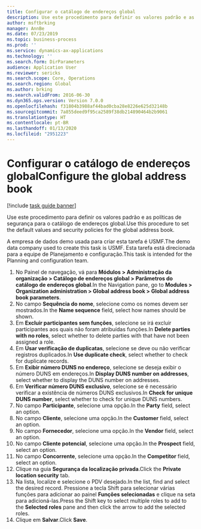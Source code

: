 ```yaml
---
title: Configurar o catálogo de endereços global
description: Use este procedimento para definir os valores padrão e as políticas de segurança para o catálogo de endereços global.
author: msftbrking
manager: AnnBe
ms.date: 07/23/2019
ms.topic: business-process
ms.prod: ''
ms.service: dynamics-ax-applications
ms.technology: ''
ms.search.form: DirParameters
audience: Application User
ms.reviewer: sericks
ms.search.scope: Core, Operations
ms.search.region: Global
ms.author: brking
ms.search.validFrom: 2016-06-30
ms.dyn365.ops.version: Version 7.0.0
ms.openlocfilehash: f31804b3988af44bad0cba28e8226e625d32148b
ms.sourcegitcommit: 7a855deed9f95ca2589f38db214890464b2b9061
ms.translationtype: HT
ms.contentlocale: pt-BR
ms.lasthandoff: 01/13/2020
ms.locfileid: "2951223"
---
```

# <a name="configure-the-global-address-book"></a><span data-ttu-id="1c48e-103">Configurar o catálogo de endereços global</span><span class="sxs-lookup"><span data-stu-id="1c48e-103">Configure the global address book</span></span>

[!include [task guide banner](../../includes/task-guide-banner.md)]

<span data-ttu-id="1c48e-104">Use este procedimento para definir os valores padrão e as políticas de segurança para o catálogo de endereços global.</span><span class="sxs-lookup"><span data-stu-id="1c48e-104">Use this procedure to set the default values and security policies for the global address book.</span></span> 

<span data-ttu-id="1c48e-105">A empresa de dados demo usada para criar esta tarefa é USMF.</span><span class="sxs-lookup"><span data-stu-id="1c48e-105">The demo data company used to create this task is USMF.</span></span> <span data-ttu-id="1c48e-106">Esta tarefa está direcionada para a equipe de Planejamento e configuração.</span><span class="sxs-lookup"><span data-stu-id="1c48e-106">This task is intended for the Planning and configuration team.</span></span>

1. <span data-ttu-id="1c48e-107">No Painel de navegação, vá para **Módulos > Administração da organização > Catálogo de endereços global > Parâmetros do catálogo de endereços global**.</span><span class="sxs-lookup"><span data-stu-id="1c48e-107">In the Navigation pane, go to **Modules > Organization administration > Global address book > Global address book parameters**.</span></span>
2. <span data-ttu-id="1c48e-108">No campo **Sequência do nome**, selecione como os nomes devem ser mostrados.</span><span class="sxs-lookup"><span data-stu-id="1c48e-108">In the **Name sequence** field, select how names should be shown.</span></span>
3. <span data-ttu-id="1c48e-109">Em **Excluir participantes sem funções**, selecione se irá excluir participantes aos quais não foram atribuídas funções.</span><span class="sxs-lookup"><span data-stu-id="1c48e-109">In **Delete parties with no roles**, select whether to delete parties with that have not been assigned a role.</span></span>
4. <span data-ttu-id="1c48e-110">Em **Usar verificação de duplicatas**, selecione se deve ou não verificar registros duplicados.</span><span class="sxs-lookup"><span data-stu-id="1c48e-110">In **Use duplicate check**, select whether to check for duplicate records.</span></span>
5. <span data-ttu-id="1c48e-111">Em **Exibir número DUNS no endereço**, selecione se deseja exibir o número DUNS em endereços.</span><span class="sxs-lookup"><span data-stu-id="1c48e-111">In **Display DUNS number on addresses**, select whether to display the DUNS number on addresses.</span></span>
6. <span data-ttu-id="1c48e-112">Em **Verificar número DUNS exclusivo**, selecione se é necessário verificar a existência de números DUNS exclusivos.</span><span class="sxs-lookup"><span data-stu-id="1c48e-112">In **Check for unique DUNS number**, select whether to check for unique DUNS numbers.</span></span>
7. <span data-ttu-id="1c48e-113">No campo **Participante**, selecione uma opção.</span><span class="sxs-lookup"><span data-stu-id="1c48e-113">In the **Party** field, select an option.</span></span>
8. <span data-ttu-id="1c48e-114">No campo **Cliente**, selecione uma opção.</span><span class="sxs-lookup"><span data-stu-id="1c48e-114">In the **Customer** field, select an option.</span></span>
9. <span data-ttu-id="1c48e-115">No campo **Fornecedor**, selecione uma opção.</span><span class="sxs-lookup"><span data-stu-id="1c48e-115">In the **Vendor** field, select an option.</span></span>
10. <span data-ttu-id="1c48e-116">No campo **Cliente potencial**, selecione uma opção.</span><span class="sxs-lookup"><span data-stu-id="1c48e-116">In the **Prospect** field, select an option.</span></span>
11. <span data-ttu-id="1c48e-117">No campo **Concorrente**, selecione uma opção.</span><span class="sxs-lookup"><span data-stu-id="1c48e-117">In the **Competitor** field, select an option.</span></span>
12. <span data-ttu-id="1c48e-118">Clique na guia **Segurança da localização privada**.</span><span class="sxs-lookup"><span data-stu-id="1c48e-118">Click the **Private location security** tab.</span></span>
13. <span data-ttu-id="1c48e-119">Na lista, localize e selecione o PDV desejado.</span><span class="sxs-lookup"><span data-stu-id="1c48e-119">In the list, find and select the desired record.</span></span> <span data-ttu-id="1c48e-120">Pressione a tecla Shift para selecionar várias funções para adicionar ao painel **Funções selecionadas** e clique na seta para adicioná-las.</span><span class="sxs-lookup"><span data-stu-id="1c48e-120">Press the Shift key to select multiple roles to add to the **Selected roles** pane and then click the arrow to add the selected roles.</span></span>  
14. <span data-ttu-id="1c48e-121">Clique em **Salvar**.</span><span class="sxs-lookup"><span data-stu-id="1c48e-121">Click **Save**.</span></span>

